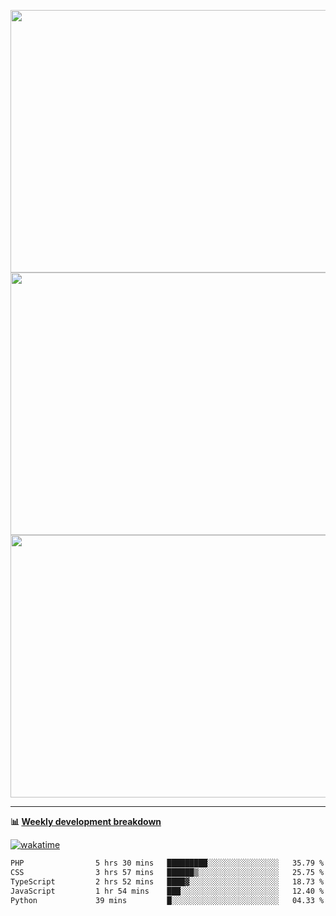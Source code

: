 <p float="left" align="middle"><img src="https://user-images.githubusercontent.com/56089155/195064669-12bd89bb-53c9-44b1-9fd8-993f93f585e1.png" width="600px" height="420px">
<img src="https://user-images.githubusercontent.com/56089155/195064706-c37aa3c8-f669-46c9-abba-1eadcbb910c5.png" width="600px" height="420px">
<img src="https://user-images.githubusercontent.com/56089155/195064753-0de674c7-4fc7-4831-a8a5-402e19cc77be.png" width="600px" height="420px"></p>

<hr />

**📊 [Weekly development breakdown](https://wakatime.com/@Ari24)**

[![wakatime](https://wakatime.com/badge/user/ca34c016-707f-4382-84cf-1823913a1423.svg)](https://wakatime.com/@ca34c016-707f-4382-84cf-1823913a1423)

<!--START_SECTION:waka-->

```txt
PHP                5 hrs 30 mins   █████████░░░░░░░░░░░░░░░░   35.79 %
CSS                3 hrs 57 mins   ██████▒░░░░░░░░░░░░░░░░░░   25.75 %
TypeScript         2 hrs 52 mins   ████▓░░░░░░░░░░░░░░░░░░░░   18.73 %
JavaScript         1 hr 54 mins    ███░░░░░░░░░░░░░░░░░░░░░░   12.40 %
Python             39 mins         █░░░░░░░░░░░░░░░░░░░░░░░░   04.33 %
```

<!--END_SECTION:waka-->
